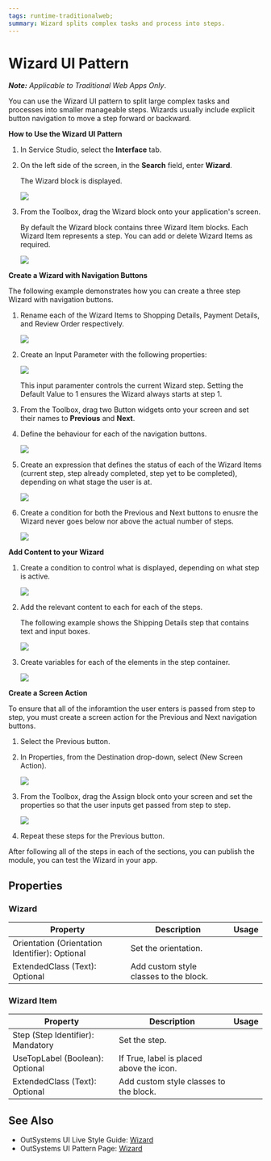 ```yaml
---
tags: runtime-traditionalweb; 
summary: Wizard splits complex tasks and process into steps.
---
```


# Wizard UI Pattern


**_Note:_**  _Applicable to Traditional Web Apps Only_.

You can use the Wizard UI pattern to split large complex tasks and processes into smaller manageable steps. Wizards usually include explicit button navigation to move a step forward or backward. 

**How to Use the Wizard UI Pattern**

1. In Service Studio, select the **Interface** tab.
1. On the left side of the screen, in the **Search** field, enter **Wizard**. 
    
    The Wizard block is displayed. 

     ![](<images/wizard-image-10.png>)

1. From the Toolbox, drag the Wizard block onto your application's screen.

    By default the Wizard block contains three Wizard Item blocks. Each Wizard Item represents a step. You can add or delete Wizard Items as required.

    ![](<images/wizard-image-1.png>)



**Create a Wizard with Navigation Buttons**

The following example demonstrates how you can create a three step Wizard with navigation buttons.


1. Rename each of the Wizard Items to Shopping Details, Payment Details, and Review Order respectively.

    ![](images/wizard-image-14.PNG)

1. Create an Input Parameter with the following properties:
    
    ![](images/wizard-image-13.png)
 
    This input paramenter controls the current Wizard step. 
    Setting the Default Value to 1 ensures the Wizard always starts at step 1.

1. From the Toolbox, drag two Button widgets onto your screen and set their names to **Previous** and **Next**.

1. Define the behaviour for each of the navigation buttons. 


    ![](images/wizard-image-15.png)

1. Create an expression that defines the status of each of the Wizard Items (current step, step already completed, step yet to be completed), depending on what stage the user is at.

    ![](images/wizard-image-16.png)


1. Create a condition for both the Previous and Next buttons to enusre the Wizard never goes below nor above the actual number of steps.

    ![](images/wizard-image-17.png)

**Add Content to your Wizard**


1. Create a condition to control what is displayed, depending on what step is active.
    
    ![](images/wizard-image-19.PNG)

1. Add the relevant content to each for each of the steps.

     The following example shows the Shipping Details step that contains text and input boxes.

    ![](images/wizard-image-18.png?width=750)



1. Create variables for each of the elements in the step container. 
    
    ![](images/wizard-image-20.png)


**Create a Screen Action**

To ensure that all of the inforamtion the user enters is passed from step to step, you must create a screen action for the Previous and Next navigation buttons.

1. Select the Previous button.
1. In Properties, from the Destination drop-down, select (New Screen Action).

    ![](images/wizard-image-22.png)

1. From the Toolbox, drag the Assign block onto your screen and set the properties so that the user inputs get passed from step to step.

    ![](images/wizard-image-21.png)

1. Repeat these steps for the Previous button.


After following all of the steps in each of the sections, you can publish the module, you can test the Wizard in your app.

## Properties

### Wizard

| **Property** |  **Description** |  **Usage** | 
|---|---|---|
| Orientation (Orientation Identifier): Optional  |  Set the orientation. |
| ExtendedClass (Text): Optional  |  Add custom style classes to the block. | 

### Wizard Item

| **Property** |  **Description** |  **Usage** | 
|---|---|---|
| Step (Step Identifier): Mandatory | Set the step. |
| UseTopLabel (Boolean): Optional  |  If True, label is placed above the icon. | 
| ExtendedClass (Text): Optional |  Add custom style classes to the block. | 
  


## See Also

* OutSystems UI Live Style Guide: [Wizard](https://outsystemsui.outsystems.com/WebStyleGuidePreview/Wizard.aspx)
* OutSystems UI Pattern Page: [Wizard](https://outsystemsui.outsystems.com/OutSystemsUIWebsite/PatternDetail?PatternId=82)

